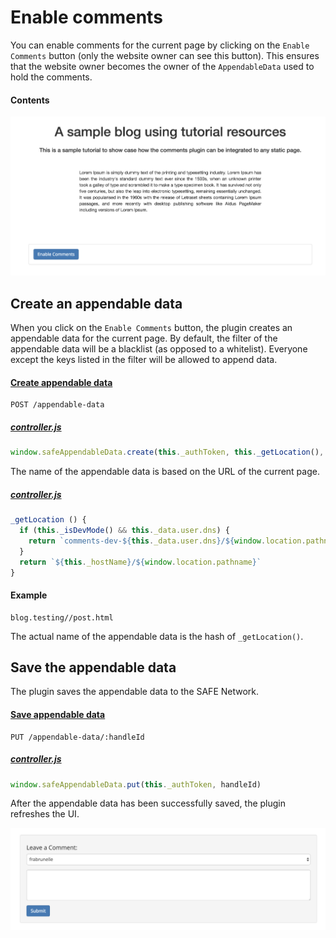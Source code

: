 # Enable comments

You can enable comments for the current page by clicking on the `Enable Comments` button (only the website owner can see this button). This ensures that the website owner becomes the owner of the `AppendableData` used to hold the comments.

#### Contents

<!-- toc -->

![Enable comments](img/enable-comments.png)

## Create an appendable data

When you click on the `Enable Comments` button, the plugin creates an appendable data for the current page. By default, the filter of the appendable data will be a blacklist (as opposed to a whitelist). Everyone except the keys listed in the filter will be allowed to append data.

#### [Create appendable data](https://api.safedev.org/low-level-api/appendable-data/create-appendable-data.html)

```
POST /appendable-data
```

##### [controller.js](https://github.com/maidsafe/safe_examples/blob/19cb638c3f02a4b9b9492e44f1527f6010c8e9ba/permanent_comments_plugin/comments/src/controller.js#L108)

```js
window.safeAppendableData.create(this._authToken, this._getLocation(), false)
```

The name of the appendable data is based on the URL of the current page.

##### [controller.js](https://github.com/maidsafe/safe_examples/blob/19cb638c3f02a4b9b9492e44f1527f6010c8e9ba/permanent_comments_plugin/comments/src/controller.js#L312-L317)

```js
_getLocation () {
  if (this._isDevMode() && this._data.user.dns) {
    return `comments-dev-${this._data.user.dns}/${window.location.pathname}`
  }
  return `${this._hostName}/${window.location.pathname}`
}
```

#### Example

```
blog.testing//post.html
```

The actual name of the appendable data is the hash of `_getLocation()`.

## Save the appendable data

The plugin saves the appendable data to the SAFE Network.

#### [Save appendable data](https://api.safedev.org/low-level-api/appendable-data/save-appendable-data.html#put-endpoint)

```
PUT /appendable-data/:handleId
```

##### [controller.js](https://github.com/maidsafe/safe_examples/blob/19cb638c3f02a4b9b9492e44f1527f6010c8e9ba/permanent_comments_plugin/comments/src/controller.js#L113)

```js
window.safeAppendableData.put(this._authToken, handleId)
```

After the appendable data has been successfully saved, the plugin refreshes the UI.

![Comment box](img/comment-box.png)
